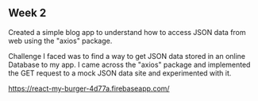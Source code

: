 Week 2
-------------------------------------------------------------------------------------------------------------------------------------
Created a simple blog app to understand how to access JSON data from web using the "axios" package.

Challenge I faced was to find a way to get JSON data stored in an online Database to my app. I came across the "axios" package and implemented the GET request to a mock JSON data site and experimented with it.

https://react-my-burger-4d77a.firebaseapp.com/
